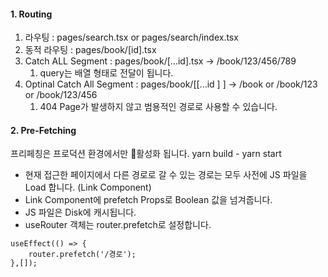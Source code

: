 #### 1. Routing
1. 라우팅 : pages/search.tsx or pages/search/index.tsx
2. 동적 라우팅 : pages/book/[id].tsx 
3. Catch ALL Segment : pages/book/[...id].tsx -> /book/123/456/789 
	1. query는 배열 형태로 전달이 됩니다.
4. Optinal Catch All Segment : pages/book/[[...id ] ] -> /book or /book/123 or /book/123/456
	1. 404 Page가 발생하지 않고 범용적인 경로로 사용할 수 있습니다.

#### 2. Pre-Fetching
프리페칭은 프로덕션 환경에서만 활성화 됩니다.
yarn build - yarn start

- 현재 접근한 페이지에서 다른 경로로 갈 수 있는 경로는 모두 사전에 JS 파일을 Load 합니다. (Link Component)
- Link Component에 prefetch Props로 Boolean 값을 넘겨줍니다.
- JS 파일은 Disk에 캐시됩니다.
- useRouter 객체는 router.prefetch로 설정합니다.
``` tsx
useEffect(() => {
	router.prefetch('/경로');
},[]);
```





